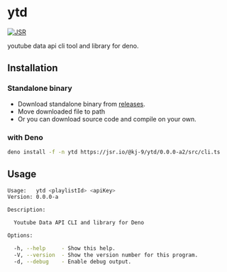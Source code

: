 # ytd

[![JSR](https://jsr.io/badges/@kj-9/ytd)](https://jsr.io/@kj-9/ytd)


youtube data api cli tool and library for deno.

## Installation

### Standalone binary

- Download standalone binary from
  [releases](https://github.com/kj-9/ytd/releases).
- Move downloaded file to path
- Or you can download source code and compile on your own.

### with Deno

```sh
deno install -f -n ytd https://jsr.io/@kj-9/ytd/0.0.0-a2/src/cli.ts 
```


## Usage

```sh
Usage:   ytd <playlistId> <apiKey>
Version: 0.0.0-a                  

Description:

  Youtube Data API CLI and library for Deno

Options:

  -h, --help     - Show this help.                            
  -V, --version  - Show the version number for this program.  
  -d, --debug    - Enable debug output.
```
